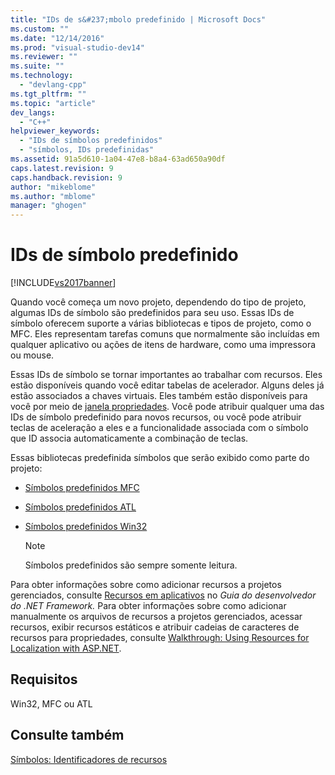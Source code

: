 ```yaml
---
title: "IDs de s&#237;mbolo predefinido | Microsoft Docs"
ms.custom: ""
ms.date: "12/14/2016"
ms.prod: "visual-studio-dev14"
ms.reviewer: ""
ms.suite: ""
ms.technology: 
  - "devlang-cpp"
ms.tgt_pltfrm: ""
ms.topic: "article"
dev_langs: 
  - "C++"
helpviewer_keywords: 
  - "IDs de símbolos predefinidos"
  - "símbolos, IDs predefinidas"
ms.assetid: 91a5d610-1a04-47e8-b8a4-63ad650a90df
caps.latest.revision: 9
caps.handback.revision: 9
author: "mikeblome"
ms.author: "mblome"
manager: "ghogen"
---
```

# IDs de s&#237;mbolo predefinido
[!INCLUDE[vs2017banner](../assembler/inline/includes/vs2017banner.md)]

Quando você começa um novo projeto, dependendo do tipo de projeto, algumas IDs de símbolo são predefinidos para seu uso.  Essas IDs de símbolo oferecem suporte a várias bibliotecas e tipos de projeto, como o MFC.  Eles representam tarefas comuns que normalmente são incluídas em qualquer aplicativo ou ações de itens de hardware, como uma impressora ou mouse.  
  
 Essas IDs de símbolo se tornar importantes ao trabalhar com recursos.  Eles estão disponíveis quando você editar tabelas de acelerador. Alguns deles já estão associados a chaves virtuais.  Eles também estão disponíveis para você por meio de [janela propriedades](../Topic/Properties%20Window.md).  Você pode atribuir qualquer uma das IDs de símbolo predefinido para novos recursos, ou você pode atribuir teclas de aceleração a eles e a funcionalidade associada com o símbolo que ID associa automaticamente a combinação de teclas.  
  
 Essas bibliotecas predefinida símbolos que serão exibido como parte do projeto:  
  
-   [Símbolos predefinidos MFC](../windows/mfc-predefined-symbols.md)  
  
-   [Símbolos predefinidos ATL](../windows/atl-predefined-symbols.md)  
  
-   [Símbolos predefinidos Win32](../windows/win32-predefined-symbols.md)  
  
    > [!NOTE]
    >  Símbolos predefinidos são sempre somente leitura.  
  
 Para obter informações sobre como adicionar recursos a projetos gerenciados, consulte [Recursos em aplicativos](../Topic/Resources%20in%20Desktop%20Apps.md) no *Guia do desenvolvedor do .NET Framework.* Para obter informações sobre como adicionar manualmente os arquivos de recursos a projetos gerenciados, acessar recursos, exibir recursos estáticos e atribuir cadeias de caracteres de recursos para propriedades, consulte [Walkthrough: Using Resources for Localization with ASP.NET](../Topic/Walkthrough:%20Using%20Resources%20for%20Localization%20with%20ASP.NET.md).  
  
## Requisitos  
 Win32, MFC ou ATL  
  
## Consulte também  
 [Símbolos: Identificadores de recursos](../mfc/symbols-resource-identifiers.md)